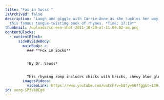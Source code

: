 ```yaml
---
title: "Fox in Socks "
isArchived: false
description: "Laugh and giggle with Carrie-Anne as she tumbles her way through
  this famous tongue-twisting book of rhymes. *Time: 17:19*"
thumbnail: /uploads/screen-shot-2021-10-20-at-11.09.02-am.png
contentBlocks:
  - contentBlock:
      sideBySideBody:
        mainBody: >-
          ### **Fox in Socks**


          *By Dr. Seuss*


          This rhyming romp includes chicks with bricks, chewy blue glue, a noodle eating poodle, and so much more! Just try to keep your tongue out of trouble! Seuss piles his the energetic rhymes into a mountain of hilarity that the whole family will enjoy. Rhyming has never been this fun!
        imagesVideos:
          videoLink: https://www.youtube.com/watch?v=bQtyw6K7fgg&t=139s
id: song-SP3za8Egd
---
```

